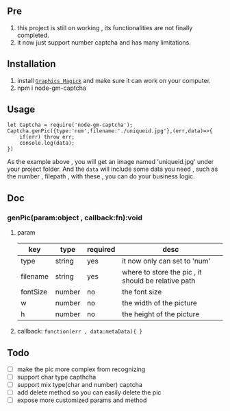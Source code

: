 ## Pre
1. this project is still on working , its functionalities are not finally completed.
2. it now just support number captcha and has many limitations.
## Installation
1. install [`Graphics Magick`](http://www.graphicsmagick.org/index.html) and make sure it can work on your computer.
2. npm i node-gm-captcha

## Usage
```
let Captcha = require('node-gm-captcha');
Captcha.genPic({type:'num',filename:'./uniqueid.jpg'},(err,data)=>{
    if(err) throw err;
    console.log(data);
})
```
As the example above , you will get an image named 'uniqueid.jpg' under your project folder.
And the `data` will include some data you need , such as the number , filepath , with these , you can do your business logic.

## Doc
### genPic(param:object , callback:fn):void
1. param

    | key | type | required | desc |
    | --- | --- | --- | --- |
    | type |  string | yes | it now only can set to 'num' |
    | filename| string | yes |where to store the pic , it should be relative path |
    | fontSize | number | no | the font size |
    | w |number | no | the width of the picture |
    | h | number | no | the height of the picture |
2. callback: `function(err , data:metaData){ }`

## Todo
- [ ] make the pic more complex from recognizing
- [ ] support char type capthcha
- [ ] support mix type(char and number) captcha
- [ ] add delete method so you can easily delete the pic
- [ ] expose more customized params and method